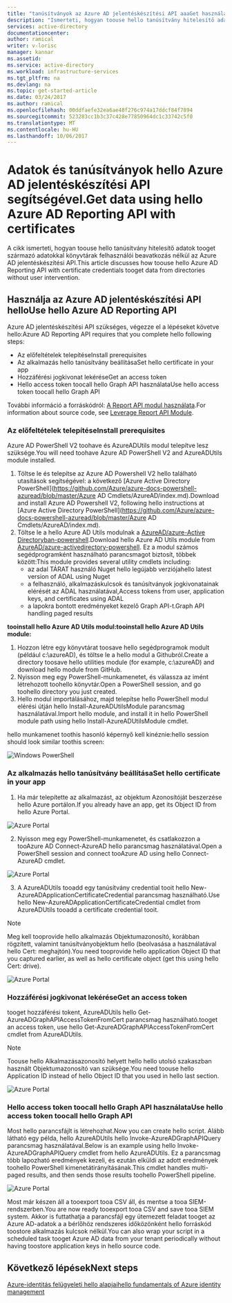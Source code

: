 ```yaml
---
title: "tanúsítványok az Azure AD jelentéskészítési API aaaGet használatával végzett hello |} Microsoft Docs"
description: "Ismerteti, hogyan toouse hello tanúsítvány hitelesítő adatok tooget származó adatokkal könyvtárak felhasználói beavatkozás nélkül az Azure AD jelentéskészítési API."
services: active-directory
documentationcenter: 
author: ramical
writer: v-lorisc
manager: kannar
ms.assetid: 
ms.service: active-directory
ms.workload: infrastructure-services
ms.tgt_pltfrm: na
ms.devlang: na
ms.topic: get-started-article
ms.date: 03/24/2017
ms.author: ramical
ms.openlocfilehash: 00ddfaefe32ea6ae48f276c974a17ddcf84f7894
ms.sourcegitcommit: 523283cc1b3c37c428e77850964dc1c33742c5f0
ms.translationtype: MT
ms.contentlocale: hu-HU
ms.lasthandoff: 10/06/2017
---
```

# <a name="get-data-using-hello-azure-ad-reporting-api-with-certificates"></a><span data-ttu-id="cb912-103">Adatok és tanúsítványok hello Azure AD jelentéskészítési API segítségével.</span><span class="sxs-lookup"><span data-stu-id="cb912-103">Get data using hello Azure AD Reporting API with certificates</span></span>
<span data-ttu-id="cb912-104">A cikk ismerteti, hogyan toouse hello tanúsítvány hitelesítő adatok tooget származó adatokkal könyvtárak felhasználói beavatkozás nélkül az Azure AD jelentéskészítési API.</span><span class="sxs-lookup"><span data-stu-id="cb912-104">This article discusses how toouse hello Azure AD Reporting API with certificate credentials tooget data from directories without user intervention.</span></span> 

## <a name="use-hello-azure-ad-reporting-api"></a><span data-ttu-id="cb912-105">Használja az Azure AD jelentéskészítési API hello</span><span class="sxs-lookup"><span data-stu-id="cb912-105">Use hello Azure AD Reporting API</span></span> 
<span data-ttu-id="cb912-106">Azure AD jelentéskészítési API szükséges, végezze el a lépéseket követve hello:</span><span class="sxs-lookup"><span data-stu-id="cb912-106">Azure AD Reporting API requires that you complete hello following steps:</span></span>
 *  <span data-ttu-id="cb912-107">Az előfeltételek telepítése</span><span class="sxs-lookup"><span data-stu-id="cb912-107">Install prerequisites</span></span>
 *  <span data-ttu-id="cb912-108">Az alkalmazás hello tanúsítvány beállítása</span><span class="sxs-lookup"><span data-stu-id="cb912-108">Set hello certificate in your app</span></span>
 *  <span data-ttu-id="cb912-109">Hozzáférési jogkivonat lekérése</span><span class="sxs-lookup"><span data-stu-id="cb912-109">Get an access token</span></span>
 *  <span data-ttu-id="cb912-110">Hello access token toocall hello Graph API használata</span><span class="sxs-lookup"><span data-stu-id="cb912-110">Use hello access token toocall hello Graph API</span></span>

<span data-ttu-id="cb912-111">További információ a forráskódról: [A Report API modul használata](https://github.com/AzureAD/azure-activedirectory-powershell/tree/gh-pages/Modules/AzureADUtils).</span><span class="sxs-lookup"><span data-stu-id="cb912-111">For information about source code, see [Leverage Report API Module](https://github.com/AzureAD/azure-activedirectory-powershell/tree/gh-pages/Modules/AzureADUtils).</span></span> 

### <a name="install-prerequisites"></a><span data-ttu-id="cb912-112">Az előfeltételek telepítése</span><span class="sxs-lookup"><span data-stu-id="cb912-112">Install prerequisites</span></span>
<span data-ttu-id="cb912-113">Azure AD PowerShell V2 toohave és AzureADUtils modul telepítve lesz szüksége.</span><span class="sxs-lookup"><span data-stu-id="cb912-113">You will need toohave Azure AD PowerShell V2 and AzureADUtils module installed.</span></span>

1. <span data-ttu-id="cb912-114">Töltse le és telepítse az Azure AD Powershell V2 hello található utasítások segítségével: a következő [Azure Active Directory PowerShell](https://github.com/Azure/azure-docs-powershell-azuread/blob/master/Azure AD Cmdlets/AzureAD/index.md).</span><span class="sxs-lookup"><span data-stu-id="cb912-114">Download and install Azure AD Powershell V2, following hello instructions at [Azure Active Directory PowerShell](https://github.com/Azure/azure-docs-powershell-azuread/blob/master/Azure AD Cmdlets/AzureAD/index.md).</span></span>
2. <span data-ttu-id="cb912-115">Töltse le a hello Azure AD Utils modulnak a [AzureAD/azure-Active Directoryban-powershell](https://github.com/AzureAD/azure-activedirectory-powershell/blob/gh-pages/Modules/AzureADUtils/AzureADUtils.psm1).</span><span class="sxs-lookup"><span data-stu-id="cb912-115">Download hello Azure AD Utils module from [AzureAD/azure-activedirectory-powershell](https://github.com/AzureAD/azure-activedirectory-powershell/blob/gh-pages/Modules/AzureADUtils/AzureADUtils.psm1).</span></span> 
  <span data-ttu-id="cb912-116">Ez a modul számos segédprogramként használható parancsmagot biztosít, többek között:</span><span class="sxs-lookup"><span data-stu-id="cb912-116">This module provides several utility cmdlets including:</span></span>
   * <span data-ttu-id="cb912-117">az adal TÁRAT használó Nuget hello legújabb verziója</span><span class="sxs-lookup"><span data-stu-id="cb912-117">hello latest version of ADAL using Nuget</span></span>
   * <span data-ttu-id="cb912-118">a felhasználó, alkalmazáskulcsok és tanúsítványok jogkivonatainak elérését az ADAL használatával,</span><span class="sxs-lookup"><span data-stu-id="cb912-118">Access tokens from user, application keys, and certificates using ADAL</span></span>
   * <span data-ttu-id="cb912-119">a lapokra bontott eredményeket kezelő Graph API-t.</span><span class="sxs-lookup"><span data-stu-id="cb912-119">Graph API handling paged results</span></span>

<span data-ttu-id="cb912-120">**tooinstall hello Azure AD Utils modul:**</span><span class="sxs-lookup"><span data-stu-id="cb912-120">**tooinstall hello Azure AD Utils module:**</span></span>

1. <span data-ttu-id="cb912-121">Hozzon létre egy könyvtárat toosave hello segédprogramok modult (például c:\azureAD), és töltse le a hello modul a Githubról.</span><span class="sxs-lookup"><span data-stu-id="cb912-121">Create a directory toosave hello utilities module (for example, c:\azureAD) and download hello module from GitHub.</span></span>
2. <span data-ttu-id="cb912-122">Nyisson meg egy PowerShell-munkamenetet, és válassza az imént létrehozott toohello könyvtár.</span><span class="sxs-lookup"><span data-stu-id="cb912-122">Open a PowerShell session, and go toohello directory you just created.</span></span> 
3. <span data-ttu-id="cb912-123">Hello modul importálásához, majd telepítse hello PowerShell modul elérési útján hello Install-AzureADUtilsModule parancsmag használatával.</span><span class="sxs-lookup"><span data-stu-id="cb912-123">Import hello module, and install it in hello PowerShell module path using hello Install-AzureADUtilsModule cmdlet.</span></span> 

<span data-ttu-id="cb912-124">hello munkamenet toothis hasonló képernyő kell kinéznie:</span><span class="sxs-lookup"><span data-stu-id="cb912-124">hello session should look similar toothis screen:</span></span>

  ![Windows PowerShell](./media/active-directory-report-api-with-certificates/windows-powershell.png)

### <a name="set-hello-certificate-in-your-app"></a><span data-ttu-id="cb912-126">Az alkalmazás hello tanúsítvány beállítása</span><span class="sxs-lookup"><span data-stu-id="cb912-126">Set hello certificate in your app</span></span>
1. <span data-ttu-id="cb912-127">Ha már telepítette az alkalmazást, az objektum Azonosítóját beszerzése hello Azure portálon.</span><span class="sxs-lookup"><span data-stu-id="cb912-127">If you already have an app, get its Object ID from hello Azure Portal.</span></span> 

  ![Azure Portal](./media/active-directory-report-api-with-certificates/azure-portal.png)

2. <span data-ttu-id="cb912-129">Nyisson meg egy PowerShell-munkamenetet, és csatlakozzon a tooAzure AD Connect-AzureAD hello parancsmag használatával.</span><span class="sxs-lookup"><span data-stu-id="cb912-129">Open a PowerShell session and connect tooAzure AD using hello Connect-AzureAD cmdlet.</span></span>

  ![Azure Portal](./media/active-directory-report-api-with-certificates/connect-azuaread-cmdlet.png)

3. <span data-ttu-id="cb912-131">A AzureADUtils tooadd egy tanúsítvány credential tooit hello New-AzureADApplicationCertificateCredential parancsmag használható.</span><span class="sxs-lookup"><span data-stu-id="cb912-131">Use hello New-AzureADApplicationCertificateCredential cmdlet from AzureADUtils tooadd a certificate credential tooit.</span></span> 

>[!Note]
><span data-ttu-id="cb912-132">Meg kell tooprovide hello alkalmazás Objektumazonosító, korábban rögzített, valamint tanúsítványobjektum hello (beolvasása a használatával hello Cert: meghajtón).</span><span class="sxs-lookup"><span data-stu-id="cb912-132">You need tooprovide hello application Object ID that you captured earlier, as well as hello certificate object (get this using hello Cert: drive).</span></span>
>


  ![Azure Portal](./media/active-directory-report-api-with-certificates/add-certificate-credential.png)
  
### <a name="get-an-access-token"></a><span data-ttu-id="cb912-134">Hozzáférési jogkivonat lekérése</span><span class="sxs-lookup"><span data-stu-id="cb912-134">Get an access token</span></span>

<span data-ttu-id="cb912-135">tooget hozzáférési tokent, AzureADUtils hello Get-AzureADGraphAPIAccessTokenFromCert parancsmag használható.</span><span class="sxs-lookup"><span data-stu-id="cb912-135">tooget an access token, use hello Get-AzureADGraphAPIAccessTokenFromCert cmdlet from AzureADUtils.</span></span> 

>[!NOTE]
><span data-ttu-id="cb912-136">Toouse hello Alkalmazásazonosító helyett hello hello utolsó szakaszban használt Objektumazonosító van szüksége.</span><span class="sxs-lookup"><span data-stu-id="cb912-136">You need toouse hello Application ID instead of hello Object ID that you used in hello last section.</span></span>
>

 ![Azure Portal](./media/active-directory-report-api-with-certificates/application-id.png)

### <a name="use-hello-access-token-toocall-hello-graph-api"></a><span data-ttu-id="cb912-138">Hello access token toocall hello Graph API használata</span><span class="sxs-lookup"><span data-stu-id="cb912-138">Use hello access token toocall hello Graph API</span></span>

<span data-ttu-id="cb912-139">Most hello parancsfájlt is létrehozhat.</span><span class="sxs-lookup"><span data-stu-id="cb912-139">Now you can create hello script.</span></span> <span data-ttu-id="cb912-140">Alább látható egy példa, hello AzureADUtils hello Invoke-AzureADGraphAPIQuery parancsmag használatával.</span><span class="sxs-lookup"><span data-stu-id="cb912-140">Below is an example using hello Invoke-AzureADGraphAPIQuery cmdlet from hello AzureADUtils.</span></span> <span data-ttu-id="cb912-141">Ez a parancsmag több lapozható eredmények kezeli, és ezután elküldi az adott eredmények toohello PowerShell kimenetátirányításának.</span><span class="sxs-lookup"><span data-stu-id="cb912-141">This cmdlet handles multi-paged results, and then sends those results toohello PowerShell pipeline.</span></span> 

 ![Azure Portal](./media/active-directory-report-api-with-certificates/script-completed.png)

<span data-ttu-id="cb912-143">Most már készen áll a tooexport tooa CSV áll, és mentse a tooa SIEM-rendszerben.</span><span class="sxs-lookup"><span data-stu-id="cb912-143">You are now ready tooexport tooa CSV and save tooa SIEM system.</span></span> <span data-ttu-id="cb912-144">Akkor is futtathatja a parancsfájl egy ütemezett feladat tooget az Azure AD-adatok a a bérlőhöz rendszeres időközönként hello forráskód toostore alkalmazás kulcsok nélkül.</span><span class="sxs-lookup"><span data-stu-id="cb912-144">You can also wrap your script in a scheduled task tooget Azure AD data from your tenant periodically without having toostore application keys in hello source code.</span></span> 

## <a name="next-steps"></a><span data-ttu-id="cb912-145">Következő lépések</span><span class="sxs-lookup"><span data-stu-id="cb912-145">Next steps</span></span>
[<span data-ttu-id="cb912-146">Azure-identitás felügyeleti hello alapjai</span><span class="sxs-lookup"><span data-stu-id="cb912-146">hello fundamentals of Azure identity management</span></span>](https://docs.microsoft.com/en-us/azure/active-directory/fundamentals-identity)<br>



